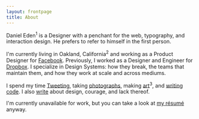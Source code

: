 ```yaml
---
layout: frontpage
title: About
---
```


Daniel Eden<sup class="sans">1</sup> is a Designer with a penchant for the web,
typography, and interaction design. He prefers to refer to himself in the first
person.

I'm currently living in Oakland, California<sup class="sans">2</sup> and working
as a Product Designer for [Facebook](https://facebook.com). Previously, I worked
as a Designer and Engineer for [Dropbox](https://dropbox.com). I specialize in
Design Systems: how they break, the teams that maintain them, and how they work
at scale and across mediums.

I spend my time [Tweeting](http://twitter.com/_dte "@_dte on Twitter"),
taking [photographs](https://photos.daneden.me/ "Daniel's Photography"),
making [art](https://art.daneden.me/ "Daniel's generative art")<sup
class="sans">3</sup>, and [writing code](https://github.com/daneden "daneden on GitHub").
I also [write](/blog "Daniel's blog posts") about design, courage, and lack thereof.

I'm currently unavailable for work, but you can take a look at
[my résumé](https://www.dropbox.com/s/kq431p4ey1b1ayu/R%C3%A9sum%C3%A9.pdf
"Daniel Eden’s résumé") anyway.
